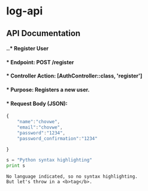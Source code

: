 # log-api
## API Documentation

#### ..* Register User

#### * Endpoint: POST /register

#### * Controller Action: [AuthController::class, 'register']

#### * Purpose: Registers a new user.


#### * Request Body (JSON):
```javascript
{
    "name":"chovwe",
    "email":"chovwe",
    "password":"1234",
    "password_confirmation":"1234"

}
```
 
```python
s = "Python syntax highlighting"
print s
```
 
```
No language indicated, so no syntax highlighting. 
But let's throw in a <b>tag</b>.
```
